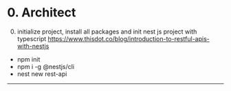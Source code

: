 # 0. Architect
0. initialize project, install all packages and init nest js project with typescript https://www.thisdot.co/blog/introduction-to-restful-apis-with-nestjs
  - npm init
  - npm i -g @nestjs/cli
  - nest new rest-api
---


